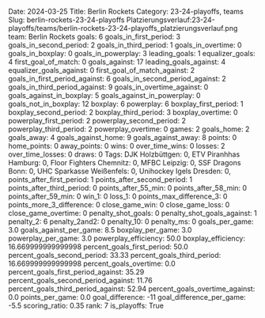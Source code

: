 Date: 2024-03-25
Title: Berlin Rockets
Category: 23-24-playoffs, teams
Slug: berlin-rockets-23-24-playoffs
Platzierungsverlauf:23-24-playoffs/teams/berlin-rockets-23-24-playoffs_platzierungsverlauf.png
team: Berlin Rockets
goals: 6
goals_in_first_period: 3
goals_in_second_period: 2
goals_in_third_period: 1
goals_in_overtime: 0
goals_in_boxplay: 0
goals_in_powerplay: 3
leading_goals: 1
equalizer_goals: 4
first_goal_of_match: 0
goals_against: 17
leading_goals_against: 4
equalizer_goals_against: 0
first_goal_of_match_against: 2
goals_in_first_period_against: 6
goals_in_second_period_against: 2
goals_in_third_period_against: 9
goals_in_overtime_against: 0
goals_against_in_boxplay: 5
goals_against_in_powerplay: 0
goals_not_in_boxplay: 12
boxplay: 6
powerplay: 6
boxplay_first_period: 1
boxplay_second_period: 2
boxplay_third_period: 3
boxplay_overtime: 0
powerplay_first_period: 2
powerplay_second_period: 2
powerplay_third_period: 2
powerplay_overtime: 0
games: 2
goals_home: 2
goals_away: 4
goals_against_home: 9
goals_against_away: 8
points: 0
home_points: 0
away_points: 0
wins: 0
over_time_wins: 0
losses: 2
over_time_losses: 0
draws: 0
Tags:  DJK Holzbüttgen: 0,  ETV Piranhhas Hamburg: 0,  Floor Fighters Chemnitz: 0,  MFBC Leipzig: 0,  SSF Dragons Bonn: 0,  UHC Sparkasse Weißenfels: 0,  Unihockey Igels Dresden: 0,
points_after_first_period: 1
points_after_second_period: 1
points_after_third_period: 0
points_after_55_min: 0
points_after_58_min: 0
points_after_59_min: 0
win_1: 0
loss_1: 0
points_max_difference_3: 0
points_more_3_difference: 0
close_game_win: 0
close_game_loss: 0
close_game_overtime: 0
penalty_shot_goals: 0
penalty_shot_goals_against: 1
penalty_2: 6
penalty_2and2: 0
penalty_10: 0
penalty_ms: 0
goals_per_game: 3.0
goals_against_per_game: 8.5
boxplay_per_game: 3.0
powerplay_per_game: 3.0
powerplay_efficiency: 50.0
boxplay_efficiency: 16.669999999999998
percent_goals_first_period: 50.0
percent_goals_second_period: 33.33
percent_goals_third_period: 16.669999999999998
percent_goals_overtime: 0.0
percent_goals_first_period_against: 35.29
percent_goals_second_period_against: 11.76
percent_goals_third_period_against: 52.94
percent_goals_overtime_against: 0.0
points_per_game: 0.0
goal_difference: -11
goal_difference_per_game: -5.5
scoring_ratio: 0.35
rank: 7
is_playoffs: True
